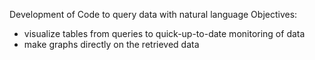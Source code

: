 Development of Code to query data with natural language
Objectives:
- visualize tables from queries to quick-up-to-date monitoring of data
- make graphs directly on the retrieved data
